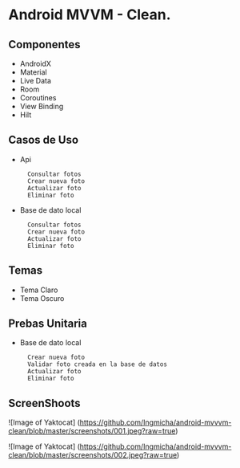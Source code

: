 # Android MVVM - Clean.

## Componentes

* AndroidX
* Material 
* Live Data
* Room
* Coroutines
* View Binding
* Hilt

## Casos de Uso

* Api

		Consultar fotos
		Crear nueva foto
		Actualizar foto
		Eliminar foto
		
* Base de dato local

		Consultar fotos
		Crear nueva foto
		Actualizar foto
		Eliminar foto

## Temas

* Tema Claro
* Tema Oscuro

## Prebas Unitaria

* Base de dato local

		Crear nueva foto
		Validar foto creada en la base de datos
		Actualizar foto
		Eliminar foto
		
## ScreenShoots

![Image of Yaktocat]
(https://github.com/Ingmicha/android-mvvvm-clean/blob/master/screenshots/001.jpeg?raw=true)

![Image of Yaktocat]
(https://github.com/Ingmicha/android-mvvvm-clean/blob/master/screenshots/002.jpeg?raw=true)